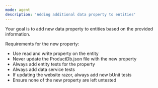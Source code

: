 ```yaml
---
mode: agent
description: 'Adding additional data property to entities'
---
```


Your goal is to add new data property to entities based on the provided information.

Requirements for the new property:
* Use read and write property on the entity
* Never update the ProductDb.json file with the new property
* Always add entity tests for the property
* Always add data service tests
* If updating the website razor, always add new bUnit tests
* Ensure none of the new property are left untested
